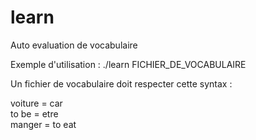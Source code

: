 learn
=====

Auto evaluation de vocabulaire

Exemple d'utilisation : ./learn FICHIER_DE_VOCABULAIRE


Un fichier de vocabulaire doit respecter cette syntax :

voiture = car  
to be = etre  
manger = to eat
